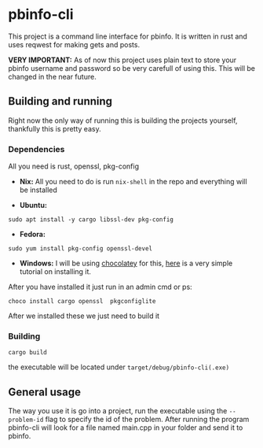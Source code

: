 # pbinfo-cli

This project is a command line interface for pbinfo. It is written in rust and uses reqwest for making gets and posts. 

**VERY IMPORTANT:** As of now this project uses plain text to store your pbinfo username and password so be very carefull of using this. This will be changed in the near future.

## Building and running

Right now the only way of running this is building the projects yourself, thankfully this is pretty easy.

### Dependencies
All you need is rust, openssl, pkg-config

- **Nix:**
All you need to do is run `nix-shell` in the repo and everything will be installed

- **Ubuntu:**
```
sudo apt install -y cargo libssl-dev pkg-config
``` 

- **Fedora:**
```
sudo yum install pkg-config openssl-devel
```

- **Windows:**
I will be using [chocolatey](https://chocolatey.org/) for this, [here](https://chocolatey.org/install) is a very simple tutorial on installing it.

After you have installed it just run in an admin cmd or ps:
```
choco install cargo openssl  pkgconfiglite
```

After we installed these we just need to build it
### Building
```
cargo build
```
the executable will be located under `target/debug/pbinfo-cli(.exe)`

## General usage
The way you use it is go into a project, run the executable using the `--problem-id` flag to specify the id of the problem. After running the program pbinfo-cli will look for a file named main.cpp in your folder and send it to pbinfo.


